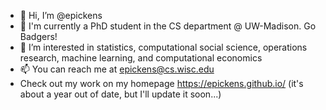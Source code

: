 - 👋 Hi, I’m @epickens
- 🦡 I'm currently a PhD student in the CS department @ UW-Madison. Go Badgers!
- 👀 I’m interested in statistics, computational social science, operations research, machine learning, and computational economics
- 📫 You can reach me at epickens@cs.wisc.edu
- Check out my work on my homepage https://epickens.github.io/ (it's about a year out of date, but I'll update it soon...)

<!---
epickens/epickens is a ✨ special ✨ repository because its `README.md` (this file) appears on your GitHub profile.
You can click the Preview link to take a look at your changes.
--->
